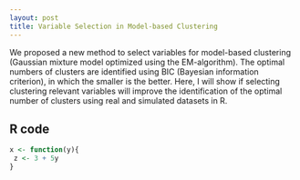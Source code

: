 ```yaml
---
layout: post
title: Variable Selection in Model-based Clustering
---
```


We proposed a new method to select variables for model-based clustering (Gaussian mixture model optimized using the EM-algorithm). The optimal numbers of clusters are identified using BIC (Bayesian information criterion), in which the smaller is the better. Here, I will show if selecting clustering relevant variables will improve the identification of the optimal number of clusters using real and simulated datasets in R.

## R code

```r
x <- function(y){
 z <- 3 + 5y
}
```
 

